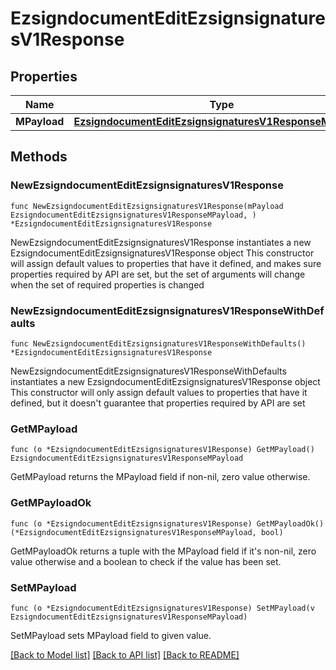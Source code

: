 # EzsigndocumentEditEzsignsignaturesV1Response

## Properties

Name | Type | Description | Notes
------------ | ------------- | ------------- | -------------
**MPayload** | [**EzsigndocumentEditEzsignsignaturesV1ResponseMPayload**](EzsigndocumentEditEzsignsignaturesV1ResponseMPayload.md) |  | 

## Methods

### NewEzsigndocumentEditEzsignsignaturesV1Response

`func NewEzsigndocumentEditEzsignsignaturesV1Response(mPayload EzsigndocumentEditEzsignsignaturesV1ResponseMPayload, ) *EzsigndocumentEditEzsignsignaturesV1Response`

NewEzsigndocumentEditEzsignsignaturesV1Response instantiates a new EzsigndocumentEditEzsignsignaturesV1Response object
This constructor will assign default values to properties that have it defined,
and makes sure properties required by API are set, but the set of arguments
will change when the set of required properties is changed

### NewEzsigndocumentEditEzsignsignaturesV1ResponseWithDefaults

`func NewEzsigndocumentEditEzsignsignaturesV1ResponseWithDefaults() *EzsigndocumentEditEzsignsignaturesV1Response`

NewEzsigndocumentEditEzsignsignaturesV1ResponseWithDefaults instantiates a new EzsigndocumentEditEzsignsignaturesV1Response object
This constructor will only assign default values to properties that have it defined,
but it doesn't guarantee that properties required by API are set

### GetMPayload

`func (o *EzsigndocumentEditEzsignsignaturesV1Response) GetMPayload() EzsigndocumentEditEzsignsignaturesV1ResponseMPayload`

GetMPayload returns the MPayload field if non-nil, zero value otherwise.

### GetMPayloadOk

`func (o *EzsigndocumentEditEzsignsignaturesV1Response) GetMPayloadOk() (*EzsigndocumentEditEzsignsignaturesV1ResponseMPayload, bool)`

GetMPayloadOk returns a tuple with the MPayload field if it's non-nil, zero value otherwise
and a boolean to check if the value has been set.

### SetMPayload

`func (o *EzsigndocumentEditEzsignsignaturesV1Response) SetMPayload(v EzsigndocumentEditEzsignsignaturesV1ResponseMPayload)`

SetMPayload sets MPayload field to given value.



[[Back to Model list]](../README.md#documentation-for-models) [[Back to API list]](../README.md#documentation-for-api-endpoints) [[Back to README]](../README.md)


